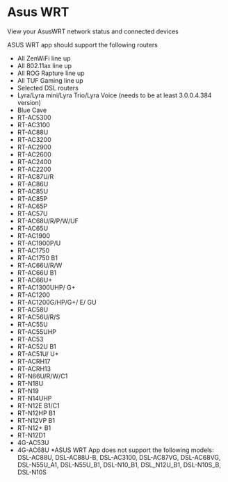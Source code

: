# Asus WRT

View your AsusWRT network status and connected devices

ASUS WRT app should support the following routers
- All ZenWiFi line up
- All 802.11ax line up
- All ROG Rapture line up
- All TUF Gaming line up
- Selected DSL routers
- Lyra/Lyra mini/Lyra Trio/Lyra Voice (needs to be at least 3.0.0.4.384 version)
- Blue Cave
- RT-AC5300
- RT-AC3100
- RT-AC88U
- RT-AC3200
- RT-AC2900
- RT-AC2600
- RT-AC2400
- RT-AC2200
- RT-AC87U/R
- RT-AC86U
- RT-AC85U
- RT-AC85P
- RT-AC65P
- RT-AC57U
- RT-AC68U/R/P/W/UF
- RT-AC65U
- RT-AC1900
- RT-AC1900P/U
- RT-AC1750
- RT-AC1750 B1
- RT-AC66U/R/W
- RT-AC66U B1
- RT-AC66U+
- RT-AC1300UHP/ G+
- RT-AC1200
- RT-AC1200G/HP/G+/ E/ GU
- RT-AC58U
- RT-AC56U/R/S
- RT-AC55U
- RT-AC55UHP
- RT-AC53
- RT-AC52U B1
- RT-AC51U/ U+
- RT-ACRH17
- RT-ACRH13
- RT-N66U/R/W/C1
- RT-N18U
- RT-N19
- RT-N14UHP
- RT-N12E B1/C1
- RT-N12HP B1
- RT-N12VP B1
- RT-N12+ B1
- RT-N12D1
- 4G-AC53U
- 4G-AC68U
*ASUS WRT App does not support the following models:
DSL-AC88U, DSL-AC88U-B, DSL-AC3100, DSL-AC87VG, DSL-AC68VG, DSL-N55U_A1, DSL-N55U_B1, DSL-N10_B1, DSL_N12U_B1, DSL-N10S_B, DSL-N10S